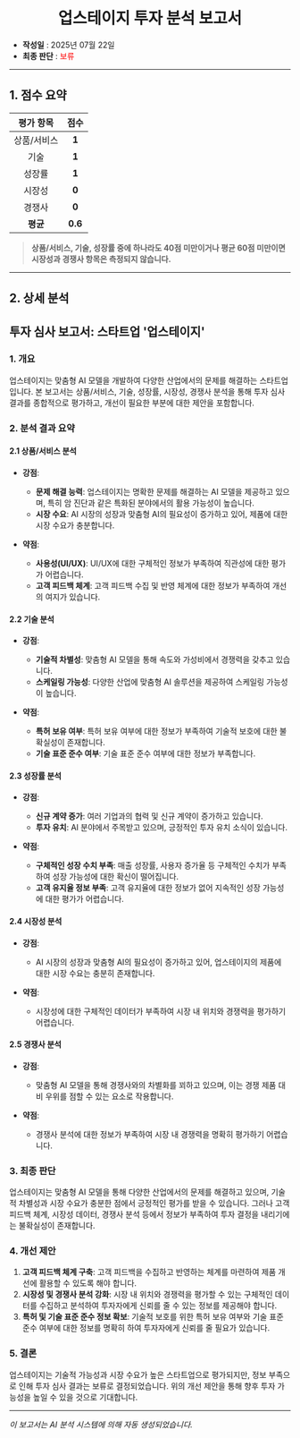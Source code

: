 <h1 align='center'>업스테이지 투자 분석 보고서</h1>

- **작성일** : 2025년 07월 22일
- **최종 판단** : <span style='color:red;'>보류</span>

---

## 1. 점수 요약

| 평가 항목 | 점수 |
|:-----------:|:----:|
| 상품/서비스 | **1** |
| 기술 | **1** |
| 성장률 | **1** |
| 시장성 | **0** |
| 경쟁사 | **0** |
| **평균** | **0.6** |

> **상품/서비스, 기술, 성장률 중에 하나라도 40점 미만이거나 평균 60점 미만이면 시장성과 경쟁사 항목은 측정되지 않습니다.**

---

## 2. 상세 분석

## **투자 심사 보고서: 스타트업 '업스테이지'**

### **1. 개요**
업스테이지는 맞춤형 AI 모델을 개발하여 다양한 산업에서의 문제를 해결하는 스타트업입니다. 본 보고서는 상품/서비스, 기술, 성장률, 시장성, 경쟁사 분석을 통해 투자 심사 결과를 종합적으로 평가하고, 개선이 필요한 부분에 대한 제안을 포함합니다.

### **2. 분석 결과 요약**

#### **2.1 상품/서비스 분석**
- **강점**:
  - **문제 해결 능력**: 업스테이지는 명확한 문제를 해결하는 AI 모델을 제공하고 있으며, 특히 암 진단과 같은 특화된 분야에서의 활용 가능성이 높습니다.
  - **시장 수요**: AI 시장의 성장과 맞춤형 AI의 필요성이 증가하고 있어, 제품에 대한 시장 수요가 충분합니다.
  
- **약점**:
  - **사용성(UI/UX)**: UI/UX에 대한 구체적인 정보가 부족하여 직관성에 대한 평가가 어렵습니다.
  - **고객 피드백 체계**: 고객 피드백 수집 및 반영 체계에 대한 정보가 부족하여 개선의 여지가 있습니다.

#### **2.2 기술 분석**
- **강점**:
  - **기술적 차별성**: 맞춤형 AI 모델을 통해 속도와 가성비에서 경쟁력을 갖추고 있습니다.
  - **스케일링 가능성**: 다양한 산업에 맞춤형 AI 솔루션을 제공하여 스케일링 가능성이 높습니다.
  
- **약점**:
  - **특허 보유 여부**: 특허 보유 여부에 대한 정보가 부족하여 기술적 보호에 대한 불확실성이 존재합니다.
  - **기술 표준 준수 여부**: 기술 표준 준수 여부에 대한 정보가 부족합니다.

#### **2.3 성장률 분석**
- **강점**:
  - **신규 계약 증가**: 여러 기업과의 협력 및 신규 계약이 증가하고 있습니다.
  - **투자 유치**: AI 분야에서 주목받고 있으며, 긍정적인 투자 유치 소식이 있습니다.
  
- **약점**:
  - **구체적인 성장 수치 부족**: 매출 성장률, 사용자 증가율 등 구체적인 수치가 부족하여 성장 가능성에 대한 확신이 떨어집니다.
  - **고객 유지율 정보 부족**: 고객 유지율에 대한 정보가 없어 지속적인 성장 가능성에 대한 평가가 어렵습니다.

#### **2.4 시장성 분석**
- **강점**: 
  - AI 시장의 성장과 맞춤형 AI의 필요성이 증가하고 있어, 업스테이지의 제품에 대한 시장 수요는 충분히 존재합니다.
  
- **약점**: 
  - 시장성에 대한 구체적인 데이터가 부족하여 시장 내 위치와 경쟁력을 평가하기 어렵습니다.

#### **2.5 경쟁사 분석**
- **강점**: 
  - 맞춤형 AI 모델을 통해 경쟁사와의 차별화를 꾀하고 있으며, 이는 경쟁 제품 대비 우위를 점할 수 있는 요소로 작용합니다.
  
- **약점**: 
  - 경쟁사 분석에 대한 정보가 부족하여 시장 내 경쟁력을 명확히 평가하기 어렵습니다.

### **3. 최종 판단**
업스테이지는 맞춤형 AI 모델을 통해 다양한 산업에서의 문제를 해결하고 있으며, 기술적 차별성과 시장 수요가 충분한 점에서 긍정적인 평가를 받을 수 있습니다. 그러나 고객 피드백 체계, 시장성 데이터, 경쟁사 분석 등에서 정보가 부족하여 투자 결정을 내리기에는 불확실성이 존재합니다.

### **4. 개선 제안**
1. **고객 피드백 체계 구축**: 고객 피드백을 수집하고 반영하는 체계를 마련하여 제품 개선에 활용할 수 있도록 해야 합니다.
2. **시장성 및 경쟁사 분석 강화**: 시장 내 위치와 경쟁력을 평가할 수 있는 구체적인 데이터를 수집하고 분석하여 투자자에게 신뢰를 줄 수 있는 정보를 제공해야 합니다.
3. **특허 및 기술 표준 준수 정보 확보**: 기술적 보호를 위한 특허 보유 여부와 기술 표준 준수 여부에 대한 정보를 명확히 하여 투자자에게 신뢰를 줄 필요가 있습니다.

### **5. 결론**
업스테이지는 기술적 가능성과 시장 수요가 높은 스타트업으로 평가되지만, 정보 부족으로 인해 투자 심사 결과는 보류로 결정되었습니다. 위의 개선 제안을 통해 향후 투자 가능성을 높일 수 있을 것으로 기대합니다.

---
*이 보고서는 AI 분석 시스템에 의해 자동 생성되었습니다.*